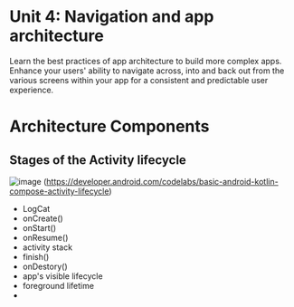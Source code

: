 # **Unit 4: Navigation and app architecture**
Learn the best practices of app architecture to build more complex apps. Enhance your users' ability to navigate across, into and back out from the various screens within your app for a consistent and predictable user experience.

# Architecture Components
## Stages of the Activity lifecycle
![image](https://github.com/user-attachments/assets/be2dcc30-50b9-4b7f-ac39-5bab90052cb1)
(https://developer.android.com/codelabs/basic-android-kotlin-compose-activity-lifecycle)

- LogCat
- onCreate()
- onStart()
- onResume()
- activity stack
- finish()
- onDestory()
- app's visible lifecycle
- foreground lifetime
- 
